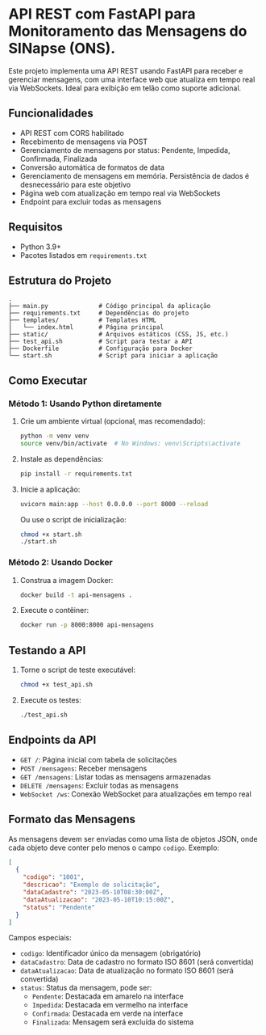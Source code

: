 # API REST com FastAPI para Monitoramento das Mensagens do SINapse (ONS).

Este projeto implementa uma API REST usando FastAPI para receber e gerenciar mensagens, com uma interface web que atualiza em tempo real via WebSockets. Ideal para exibição em telão como suporte adicional.

## Funcionalidades

- API REST com CORS habilitado
- Recebimento de mensagens via POST
- Gerenciamento de mensagens por status: Pendente, Impedida, Confirmada, Finalizada
- Conversão automática de formatos de data
- Gerenciamento de mensagens em memória. Persistência de dados é desnecessário para este objetivo
- Página web com atualização em tempo real via WebSockets
- Endpoint para excluir todas as mensagens

## Requisitos

- Python 3.9+
- Pacotes listados em `requirements.txt`

## Estrutura do Projeto

```
.
├── main.py              # Código principal da aplicação
├── requirements.txt     # Dependências do projeto
├── templates/           # Templates HTML
│   └── index.html       # Página principal
├── static/              # Arquivos estáticos (CSS, JS, etc.)
├── test_api.sh          # Script para testar a API
├── Dockerfile           # Configuração para Docker
└── start.sh             # Script para iniciar a aplicação
```

## Como Executar

### Método 1: Usando Python diretamente

1. Crie um ambiente virtual (opcional, mas recomendado):
   ```bash
   python -m venv venv
   source venv/bin/activate  # No Windows: venv\Scripts\activate
   ```

2. Instale as dependências:
   ```bash
   pip install -r requirements.txt
   ```

3. Inicie a aplicação:
   ```bash
   uvicorn main:app --host 0.0.0.0 --port 8000 --reload
   ```

   Ou use o script de inicialização:
   ```bash
   chmod +x start.sh
   ./start.sh
   ```

### Método 2: Usando Docker

1. Construa a imagem Docker:
   ```bash
   docker build -t api-mensagens .
   ```

2. Execute o contêiner:
   ```bash
   docker run -p 8000:8000 api-mensagens
   ```

## Testando a API

1. Torne o script de teste executável:
   ```bash
   chmod +x test_api.sh
   ```

2. Execute os testes:
   ```bash
   ./test_api.sh
   ```

## Endpoints da API

- `GET /`: Página inicial com tabela de solicitações
- `POST /mensagens`: Receber mensagens
- `GET /mensagens`: Listar todas as mensagens armazenadas
- `DELETE /mensagens`: Excluir todas as mensagens
- `WebSocket /ws`: Conexão WebSocket para atualizações em tempo real

## Formato das Mensagens

As mensagens devem ser enviadas como uma lista de objetos JSON, onde cada objeto deve conter pelo menos o campo `codigo`. Exemplo:

```json
[
  {
    "codigo": "1001",
    "descricao": "Exemplo de solicitação",
    "dataCadastro": "2023-05-10T08:30:00Z",
    "dataAtualizacao": "2023-05-10T10:15:00Z",
    "status": "Pendente"
  }
]
```

Campos especiais:
- `codigo`: Identificador único da mensagem (obrigatório)
- `dataCadastro`: Data de cadastro no formato ISO 8601 (será convertida)
- `dataAtualizacao`: Data de atualização no formato ISO 8601 (será convertida)
- `status`: Status da mensagem, pode ser:
  - `Pendente`: Destacada em amarelo na interface
  - `Impedida`: Destacada em vermelho na interface
  - `Confirmada`: Destacada em verde na interface
  - `Finalizada`: Mensagem será excluída do sistema